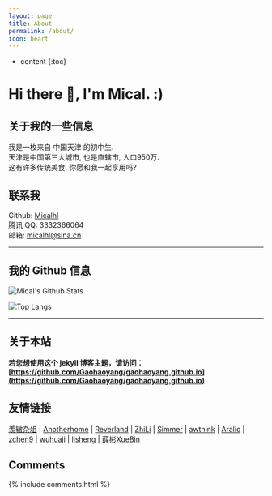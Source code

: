 ```yaml
---
layout: page
title: About
permalink: /about/
icon: heart
---
```


* content
{:toc}

# Hi there 👋, I'm Mical. :)

## 关于我的一些信息

我是一枚来自 中国天津 的初中生.<br>
天津是中国第三大城市, 也是直辖市, 人口950万.<br>
这有许多传统美食, 你愿和我一起享用吗?

## 联系我

Github: [Micalhl](https://github.com/Micalhl)<br> 
腾讯 QQ: 3332366064<br>
邮箱: micalhl@sina.cn

--------

## 我的 Github 信息

![Mical's Github Stats](https://github-readme-stats.vercel.app/api?username=Micalhl&show_icons=true)

[![Top Langs](https://github-readme-stats.vercel.app/api/top-langs/?username=Micalhl&layout=compact)](https://github.com/Micalhl)

--------

## 关于本站

**若您想使用这个 jekyll 博客主题，请访问：[https://github.com/Gaohaoyang/gaohaoyang.github.io](https://github.com/Gaohaoyang/gaohaoyang.github.io)**

## 友情链接

[羡辙杂俎](http://zhangwenli.com/blog) \| [Anotherhome](https://www.anotherhome.net) \| [Reverland](http://reverland.org/) \| [ZhiLi](http://lizhipower.github.io/) \| [Simmer](http://simmer-jun.github.io/) \| [awthink](http://awthink.net/) \| [Aralic](http://aralic.github.io/) \| [zchen9](http://www.chen9.info/) \| [wuhuaji](http://wuhuaji.me/) \| [lisheng](http://www.lishengcn.cn/) \| [薛彬XueBin](http://axuebin.com/blog/)

## Comments

{% include comments.html %}
